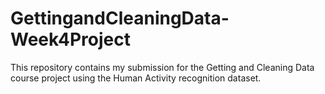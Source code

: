 # GettingandCleaningData-Week4Project
This repository contains my submission for the Getting and Cleaning Data course project using the Human Activity recognition dataset.

